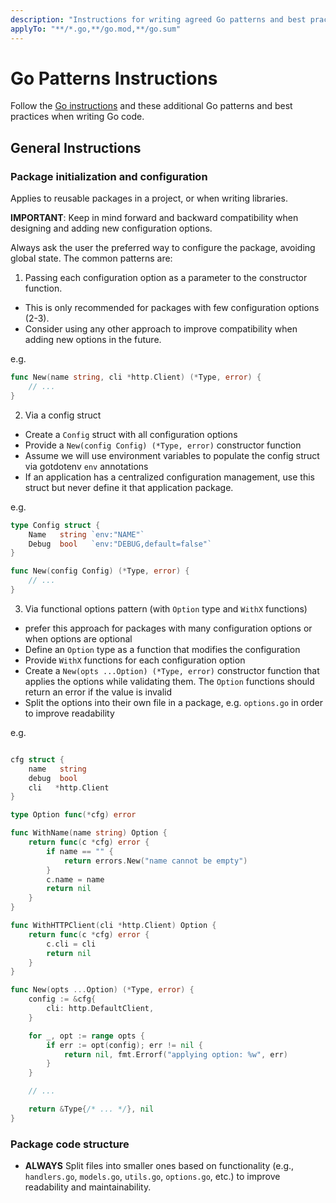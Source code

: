 ```yaml
---
description: "Instructions for writing agreed Go patterns and best practices"
applyTo: "**/*.go,**/go.mod,**/go.sum"
---
```


# Go Patterns Instructions

Follow the [Go instructions](./go.instructions.md) and these additional Go patterns and best practices when writing Go code.

## General Instructions

### Package initialization and configuration

Applies to reusable packages in a project, or when writing libraries.

**IMPORTANT**: Keep in mind forward and backward compatibility when designing and adding new configuration options.

Always ask the user the preferred way to configure the package, avoiding global state. The common patterns are:

1. Passing each configuration option as a parameter to the constructor function.

- This is only recommended for packages with few configuration options (2-3).
- Consider using any other approach to improve compatibility when adding new options in the future.

e.g.

```go
func New(name string, cli *http.Client) (*Type, error) {
    // ...
}
```

2. Via a config struct

- Create a `Config` struct with all configuration options
- Provide a `New(config Config) (*Type, error)` constructor function
- Assume we will use environment variables to populate the config struct via gotdotenv `env` annotations
- If an application has a centralized configuration management, use this struct but never define it that application package.

e.g.

```go
type Config struct {
    Name   string `env:"NAME"`
    Debug  bool   `env:"DEBUG,default=false"`
}

func New(config Config) (*Type, error) {
    // ...
}
```

3. Via functional options pattern (with `Option` type and `WithX` functions)

- prefer this approach for packages with many configuration options or when options are optional
- Define an `Option` type as a function that modifies the configuration
- Provide `WithX` functions for each configuration option
- Create a `New(opts ...Option) (*Type, error)` constructor function that applies the options while validating them. The `Option` functions should return an error if the value is invalid
- Split the options into their own file in a package, e.g. `options.go` in order to improve readability

e.g.

```go

cfg struct {
    name   string
    debug  bool
    cli   *http.Client
}

type Option func(*cfg) error

func WithName(name string) Option {
    return func(c *cfg) error {
        if name == "" {
            return errors.New("name cannot be empty")
        }
        c.name = name
        return nil
    }
}

func WithHTTPClient(cli *http.Client) Option {
    return func(c *cfg) error {
        c.cli = cli
        return nil
    }
}

func New(opts ...Option) (*Type, error) {
    config := &cfg{
        cli: http.DefaultClient,
    }

    for _, opt := range opts {
        if err := opt(config); err != nil {
            return nil, fmt.Errorf("applying option: %w", err)
        }
    }

    // ...

    return &Type{/* ... */}, nil
}
```

### Package code structure

- **ALWAYS** Split files into smaller ones based on functionality (e.g., `handlers.go`, `models.go`, `utils.go`, `options.go`, etc.) to improve readability and maintainability.

